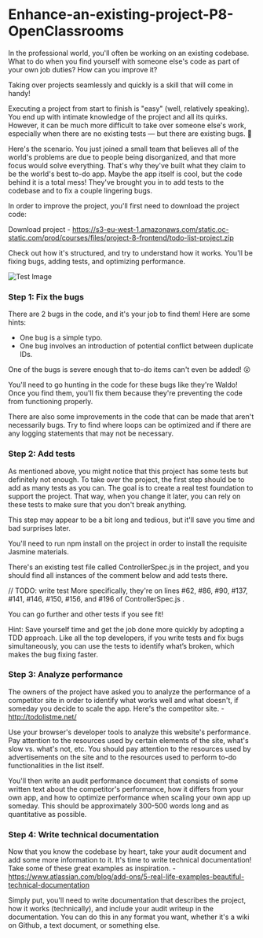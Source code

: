 # Enhance-an-existing-project-P8-OpenClassrooms

In the professional world, you'll often be working on an existing codebase. What to do when you find yourself with someone else's code as part of your own job duties? How can you improve it? 

Taking over projects seamlessly and quickly is a skill that will come in handy!

Executing a project from start to finish is "easy" (well, relatively speaking). You end up with intimate knowledge of the project and all its quirks. However, it can be much more difficult to take over someone else's work, especially when there are no existing tests — but there are existing bugs. 🐛

Here's the scenario. You just joined a small team that believes all of the world's problems are due to people being disorganized, and that more focus would solve everything. That's why they've built what they claim to be the world's best to-do app. Maybe the app itself is cool, but the code behind it is a total mess! They've brought you in to add tests to the codebase and to fix a couple lingering bugs.

In order to improve the project, you'll first need to download the project code:

Download project - https://s3-eu-west-1.amazonaws.com/static.oc-static.com/prod/courses/files/project-8-frontend/todo-list-project.zip

Check out how it's structured, and try to understand how it works. You'll be fixing bugs, adding tests, and optimizing performance.

![Test Image](https://user.oc-static.com/upload/2017/10/17/15082303690994_Screen%20Shot%202017-10-17%20at%2010.52.21%20AM.png) 

### Step 1: Fix the bugs

There are 2 bugs in the code, and it's your job to find them! Here are some hints:

- One bug is a simple typo.
- One bug involves an introduction of potential conflict between duplicate IDs.

One of the bugs is severe enough that to-do items can't even be added! 😮

You'll need to go hunting in the code for these bugs like they're Waldo! Once you find them, you'll fix them because they're preventing the code from functioning properly.

There are also some improvements in the code that can be made that aren't necessarily bugs. Try to find where loops can be optimized and if there are any logging statements that may not be necessary.

### Step 2: Add tests

As mentioned above, you might notice that this project has some tests but definitely not enough. To take over the project, the first step should be to add as many tests as you can. The goal is to create a real test foundation to support the project. That way, when you change it later, you can rely on these tests to make sure that you don't break anything.

This step may appear to be a bit long and tedious, but it'll save you time and bad surprises later.

You'll need to run npm install  on the project in order to install the requisite Jasmine materials.

There's an existing test file called  ControllerSpec.js  in the project, and you should find all instances of the comment below and add tests there.

// TODO: write test
More specifically, they're on lines #62, #86, #90, #137, #141, #146, #150, #156, and #196 of  ControllerSpec.js  .

You can go further and other tests if you see fit!

Hint: Save yourself time and get the job done more quickly by adopting a TDD approach. Like all the top developers, if you write tests and fix bugs simultaneously, you can use the tests to identify what’s broken, which makes the bug fixing faster.

### Step 3: Analyze performance

The owners of the project have asked you to analyze the performance of a competitor site in order to identify what works well and what doesn't, if someday you decide to scale the app. Here's the competitor site. - http://todolistme.net/

Use your browser's developer tools to analyze this website's performance. Pay attention to the resources used by certain elements of the site, what's slow vs. what's not, etc. You should pay attention to the resources used by advertisements on the site and to the resources used to perform to-do functionalities in the list itself.

You'll then write an audit performance document that consists of some written text about the competitor's performance, how it differs from your own app, and how to optimize performance when scaling your own app up someday. This should be approximately 300-500 words long and as quantitative as possible.

### Step 4: Write technical documentation

Now that you know the codebase by heart, take your audit document and add some more information to it. It's time to write technical documentation! Take some of these great examples as inspiration. - https://www.atlassian.com/blog/add-ons/5-real-life-examples-beautiful-technical-documentation

Simply put, you'll need to write documentation that describes the project, how it works (technically), and include your audit writeup in the documentation. You can do this in any format you want, whether it's a wiki on Github, a text document, or something else.
